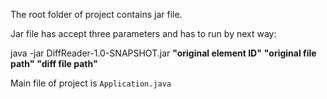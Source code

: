 The root folder of project contains jar file.

Jar file has accept three parameters and has to run by next way:

java -jar DiffReader-1.0-SNAPSHOT.jar **"original element ID"**   **"original file path"**   **"diff file path"**

Main file of project is `Application.java`
